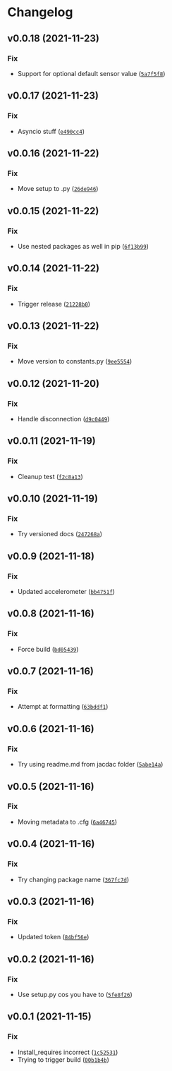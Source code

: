 # Changelog

<!--next-version-placeholder-->

## v0.0.18 (2021-11-23)
### Fix
* Support for optional default sensor value ([`5a7f5f8`](https://github.com/microsoft/jacdac-python/commit/5a7f5f81c865a5f859b3a14d50c789e0c2d021d4))

## v0.0.17 (2021-11-23)
### Fix
* Asyncio stuff ([`e490cc4`](https://github.com/microsoft/jacdac-python/commit/e490cc4396f4d7272859ac6dffe521eeb35265d8))

## v0.0.16 (2021-11-22)
### Fix
* Move setup to .py ([`26de946`](https://github.com/microsoft/jacdac-python/commit/26de946cf24730920a9b8ba42895b0822071621f))

## v0.0.15 (2021-11-22)
### Fix
* Use nested packages as well in pip ([`6f13b99`](https://github.com/microsoft/jacdac-python/commit/6f13b99f323ff81050a9f67a19b51c4989107695))

## v0.0.14 (2021-11-22)
### Fix
* Trigger release ([`21228b0`](https://github.com/microsoft/jacdac-python/commit/21228b06b458c9f355643773cd0876e32ad80e3c))

## v0.0.13 (2021-11-22)
### Fix
* Move version to constants.py ([`9ee5554`](https://github.com/microsoft/jacdac-python/commit/9ee5554495e13f032ff0adfd5f5f1321c1e2e644))

## v0.0.12 (2021-11-20)
### Fix
* Handle disconnection ([`d9c0449`](https://github.com/microsoft/jacdac-python/commit/d9c04492d8c6515be0626d92fa3f8990f9505138))

## v0.0.11 (2021-11-19)
### Fix
* Cleanup test ([`f2c8a13`](https://github.com/microsoft/jacdac-python/commit/f2c8a1336fdae335aa08b5c85e29d684dc56117b))

## v0.0.10 (2021-11-19)
### Fix
* Try versioned docs ([`247268a`](https://github.com/microsoft/jacdac-python/commit/247268a9f618acfbcac0493b43935eaf87c2be2d))

## v0.0.9 (2021-11-18)
### Fix
* Updated accelerometer ([`bb4751f`](https://github.com/microsoft/jacdac-python/commit/bb4751f1f77b159f61f8535db377cadfefa998d2))

## v0.0.8 (2021-11-16)
### Fix
* Force build ([`bd05439`](https://github.com/microsoft/jacdac-python/commit/bd05439d6e4aa071d4dd71161bbd5a501937bfcf))

## v0.0.7 (2021-11-16)
### Fix
* Attempt at formatting ([`63bddf1`](https://github.com/microsoft/jacdac-python/commit/63bddf19d7b856a395e83c8ceb8b42d2c99d5ea8))

## v0.0.6 (2021-11-16)
### Fix
* Try using readme.md from jacdac folder ([`5abe14a`](https://github.com/microsoft/jacdac-python/commit/5abe14a49efc4cea2432e6b0e9ed190fc911440b))

## v0.0.5 (2021-11-16)
### Fix
* Moving metadata to .cfg ([`6a46745`](https://github.com/microsoft/jacdac-python/commit/6a46745ad2e6fe56ccdc6b2473492876d6b18a9f))

## v0.0.4 (2021-11-16)
### Fix
* Try changing package name ([`367fc7d`](https://github.com/microsoft/jacdac-python/commit/367fc7de923a0d9502326639d718facdbe0285a9))

## v0.0.3 (2021-11-16)
### Fix
* Updated token ([`84bf56e`](https://github.com/microsoft/jacdac-python/commit/84bf56ec43b2778cf08f18db034a662182b4b78a))

## v0.0.2 (2021-11-16)
### Fix
* Use setup.py cos you have to ([`5fe8f26`](https://github.com/microsoft/jacdac-python/commit/5fe8f266d828f1b8f16eac9dad0ba6f714fccf72))

## v0.0.1 (2021-11-15)
### Fix
* Install_requires incorrect ([`1c52531`](https://github.com/microsoft/jacdac-python/commit/1c52531ef30dae0b10f2f022b0919d3e98ea2111))
* Trying to trigger build ([`00b1b4b`](https://github.com/microsoft/jacdac-python/commit/00b1b4b416b526d2085a6284d4af01ae4a521bd2))
